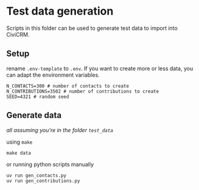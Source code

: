 # Test data generation

Scripts in this folder can be used to generate test data to import into CiviCRM.


## Setup
rename `.env-template` to `.env`. If you want to create more or less data, you can adapt the environment variables.

```
N_CONTACTS=300 # number of contacts to create
N_CONTRIBUTIONS=3502 # number of contributions to create
SEED=4321 # random seed
```

## Generate data 

_all assuming you're in the folder `test_data`_

using `make`

```
make data
```

or running python scripts manually

```
uv run gen_contacts.py
uv run gen_contributions.py
```